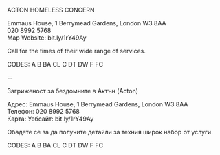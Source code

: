 ACTON HOMELESS CONCERN

Emmaus House, 1 Berrymead Gardens, London W3 8AA  
020 8992 5768  
Map   Website: bit.ly/1rY49Ay  

Call for the times of their wide range of services.

CODES: A B BA CL C DT DW F FC

--

Загриженост за бездомните в Актън (Acton)

Адрес: Emmaus House, 1 Berrymead Gardens, London W3 8AA  
Телефон: 020 8992 5768  
Карта: Уебсайт: bit.ly/1rY49Ay  

Обадете се за да получите детайли за техния широк набор от услуги.

CODES: A B BA CL C DT DW F FC